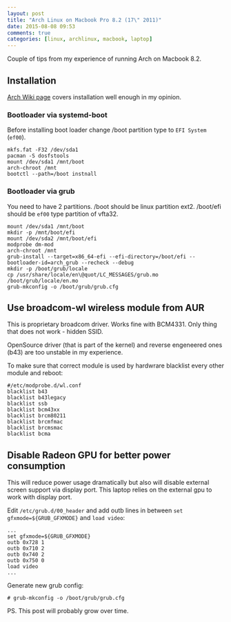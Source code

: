```yaml
---
layout: post
title: "Arch Linux on Macbook Pro 8.2 (17\" 2011)"
date: 2015-08-08 09:53
comments: true
categories: [linux, archlinux, macbook, laptop]
---
```


Couple of tips from my experience of running Arch on Macbook 8.2.

<!--more-->

## Installation

<a href="https://wiki.archlinux.org/index.php/MacBook">Arch Wiki page</a> covers installation well enough in my opinion.

### Bootloader via systemd-boot

Before installing boot loader change /boot partition type to `EFI System` (`ef00`).

```
mkfs.fat -F32 /dev/sda1
pacman -S dosfstools
mount /dev/sda1 /mnt/boot
arch-chroot /mnt
bootctl --path=/boot instnall
```

### Bootloader via grub

You need to have 2 partitions. /boot should be linux partition ext2. /boot/efi should be `ef00` type partition of vfta32.

```
mount /dev/sda1 /mnt/boot
mkdir -p /mnt/boot/efi
mount /dev/sda2 /mnt/boot/efi
modprobe dm-mod
arch-chroot /mnt
grub-install --target=x86_64-efi --efi-directory=/boot/efi --bootloader-id=arch_grub --recheck --debug
mkdir -p /boot/grub/locale
cp /usr/share/locale/en\@quot/LC_MESSAGES/grub.mo /boot/grub/locale/en.mo
grub-mkconfig -o /boot/grub/grub.cfg
```

## Use broadcom-wl wireless module from AUR

This is proprietary broadcom driver. Works fine with BCM4331.
Only thing that does not work - hidden SSID.

OpenSource driver (that is part of the kernel) and reverse engeneered ones (b43) are too unstable in my experience.

To make sure that correct module is used by hardwrare blacklist every other module and reboot:

```
#/etc/modprobe.d/wl.conf
blacklist b43
blacklist b43legacy
blacklist ssb
blacklist bcm43xx
blacklist brcm80211
blacklist brcmfmac
blacklist brcmsmac
blacklist bcma
```

## Disable Radeon GPU for better power consumption

This will reduce power usage dramatically but also will disable external screen support via display port.
This laptop relies on the external gpu to work with display port.

Edit `/etc/grub.d/00_header` and add outb lines in between `set gfxmode=${GRUB_GFXMODE}` and `load video`:

```
...
set gfxmode=${GRUB_GFXMODE}
outb 0x728 1
outb 0x710 2
outb 0x740 2
outb 0x750 0
load video
...
```

Generate new grub config:

```
# grub-mkconfig -o /boot/grub/grub.cfg
```

PS. This post will probably grow over time.
